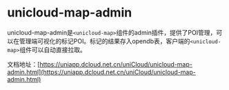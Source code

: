 # unicloud-map-admin

unicloud-map-admin是`<unicloud-map>`组件的admin插件，提供了POI管理，可以在管理端可视化的标记POI。标记的结果存入opendb表，客户端的`<unicloud-map>`组件可以自动直接拉取。

文档地址：[https://uniapp.dcloud.net.cn/uniCloud/unicloud-map-admin.html](https://uniapp.dcloud.net.cn/uniCloud/unicloud-map-admin.html)